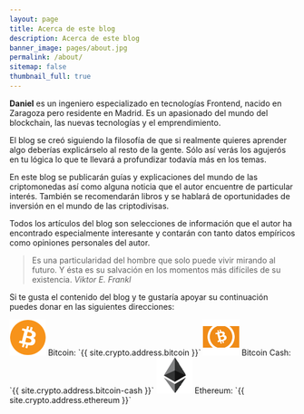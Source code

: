 ```yaml
---
layout: page
title: Acerca de este blog
description: Acerca de este blog
banner_image: pages/about.jpg
permalink: /about/
sitemap: false
thumbnail_full: true
---
```


**Daniel** es un ingeniero especializado en tecnologías Frontend, nacido en Zaragoza pero residente en Madrid. Es un apasionado del mundo del blockchain, las nuevas tecnologías y el emprendimiento.

El blog se creó siguiendo la filosofía de que si realmente quieres aprender algo deberías explicárselo al resto de la gente. Sólo así verás los agujerós en tu lógica lo que te llevará a profundizar todavía más en los temas.

En este blog se publicarán guías y explicaciones del mundo de las criptomonedas así como alguna noticia que el autor encuentre de particular interés. También se recomendarán libros y se hablará de oportunidades de inversión en el mundo de las criptodivisas.

Todos los artículos del blog son selecciones de información que el autor ha encontrado especialmente interesante y contarán con tanto datos empíricos como opiniones personales del autor.

>Es una particularidad del hombre que solo puede vivir mirando al futuro. Y ésta es su salvación en los momentos más difíciles de su existencia. <cite>Viktor E. Frankl</cite>

Si te gusta el contenido del blog y te gustaría apoyar su continuación puedes donar en las siguientes direcciones:

<img src="/images/general/cryptocurrencies/bitcoin-64.png" alt="Bitcoin" class="small-image" title="Bitcoin"/>
Bitcoin: `{{ site.crypto.address.bitcoin }}`

<img src="/images/general/cryptocurrencies/bch-64.png" alt="Bitcoin Cash" class="small-image" title="Bitcoin Cash"/>
Bitcoin Cash: `{{ site.crypto.address.bitcoin-cash }}`

<img src="/images/general/cryptocurrencies/eth-64.png" alt="Ethereum" class="small-image" title="Ethereum"/>
Ethereum: `{{ site.crypto.address.ethereum }}`